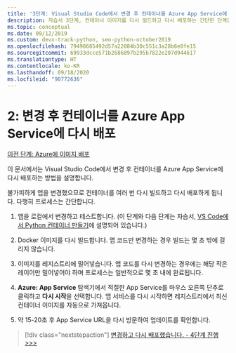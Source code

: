 ```yaml
---
title: '3단계: Visual Studio Code에서 변경 후 컨테이너를 Azure App Service에 다시 배포'
description: 자습서 3단계, 컨테이너 이미지를 다시 빌드하고 다시 배포하는 간단한 단계입니다.
ms.topic: conceptual
ms.date: 09/12/2019
ms.custom: devx-track-python, seo-python-october2019
ms.openlocfilehash: 79498685492d57a22884b30c551c3a28b6e0fe15
ms.sourcegitcommit: 69933dcce571b2686897b295b7822e207d944617
ms.translationtype: HT
ms.contentlocale: ko-KR
ms.lasthandoff: 09/18/2020
ms.locfileid: "90772636"
---
```

# <a name="2-redeploy-a-container-to-azure-app-service-after-making-changes"></a>2: 변경 후 컨테이너를 Azure App Service에 다시 배포

[이전 단계: Azure에 이미지 배포](tutorial-deploy-containers-02.md)

이 문서에서는 Visual Studio Code에서 변경 후 컨테이너를 Azure App Service에 다시 배포하는 방법을 설명합니다.

불가피하게 앱을 변경했으므로 컨테이너를 여러 번 다시 빌드하고 다시 배포하게 됩니다. 다행히 프로세스는 간단합니다.

1. 앱을 로컬에서 변경하고 테스트합니다. (이 단계와 다음 단계는 자습서, [VS Code에서 Python 컨테이너 만들기](https://code.visualstudio.com/docs/python/tutorial-create-containers)에 설명되어 있습니다.)

1. Docker 이미지를 다시 빌드합니다. 앱 코드만 변경하는 경우 빌드는 몇 초 밖에 걸리지 않습니다.

1. 이미지를 레지스트리에 밀어넣습니다. 앱 코드를 다시 변경하는 경우에는 해당 작은 레이어만 밀어넣어야 하며 프로세스는 일반적으로 몇 초 내에 완료됩니다.

1. **Azure: App Service** 탐색기에서 적절한 App Service를 마우스 오른쪽 단추로 클릭하고 **다시 시작**을 선택합니다. 앱 서비스를 다시 시작하면 레지스트리에서 최신 컨테이너 이미지를 자동으로 가져옵니다.

1. 약 15-20초 후 App Service URL을 다시 방문하여 업데이트를 확인합니다.

> [!div class="nextstepaction"]
> [변경하고 다시 배포했습니다. - 4단계 진행 >>>](tutorial-deploy-containers-04.md)
